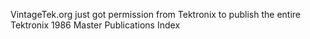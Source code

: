VintageTek.org just got permission from Tektronix to publish the entire Tektronix 1986 Master Publications Index
